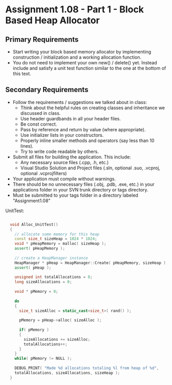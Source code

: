 ---
---

# Assignment 1.08 - Part 1 - Block Based Heap Allocator

## Primary Requirements

- Start writing your block based memory allocator by implementing construction / initialization and a working allocation function.
- You do not need to implement your own new() / delete() yet. Instead include and satisfy a unit test function similar to the one at the bottom of this text.

## Secondary Requirements

- Follow the requirements / suggestions we talked about in class:
  - Think about the helpful rules on creating classes and inheritance we discussed in class.
  - Use header guardbands in all your header files.
  - Be const correct.
  - Pass by reference and return by value (where appropriate).
  - Use initializer lists in your constructors.
  - Properly inline smaller methods and operators (say less than 10 lines).
  - Try to write code readable by others.
- Submit all files for building the application. This include:
  - Any necessary source files (.cpp, .h, etc.)
  - Visual Studio Solution and Project files (.sln, optional .suo, .vcproj, optional .vcprojfilters)
- Your application must compile without warnings.
- There should be no unnecessary files (.obj, .pdb, .exe, etc.) in your applications folder in your SVN trunk directory or tags directory.
- Must be submitted to your tags folder in a directory labeled "Assignment1.08"

UnitTest:

```cpp

  void Alloc_UnitTest()  
  {  
    // allocate some memory for this heap  
    const size_t sizeHeap = 1024 * 1024;  
    void * pHeapMemory = malloc( sizeHeap );
    assert( pHeapMemory );
  
    // create a HeapManager instance  
    HeapManager * pHeap = HeapManager::Create( pHeapMemory, sizeHeap );  
    assert( pHeap );
  
    unsigned int totalAllocations = 0;  
    long sizeAllocations = 0;
  
    void * pMemory = 0;
  
    do  
    {  
      size_t sizeAlloc = static_cast<size_t>( rand() );
  
      pMemory = pHeap->alloc( sizeAlloc );
  
      if( pMemory )  
      {  
        sizeAllocations += sizeAlloc;  
        totalAllocations++;  
      }  
    }
    while( pMemory != NULL );
  
    DEBUG_PRINT( "Made %d allocations totaling %l from heap of %d",  
    totalAllocations, sizeAllocations, sizeHeap );  
  }

```